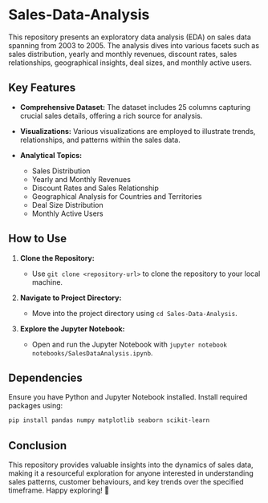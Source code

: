 # Sales-Data-Analysis
This repository presents an exploratory data analysis (EDA) on sales data spanning from 2003 to 2005. The analysis dives into various facets such as sales distribution, yearly and monthly revenues, discount rates, sales relationships, geographical insights, deal sizes, and monthly active users.

## Key Features
- **Comprehensive Dataset:** The dataset includes 25 columns capturing crucial sales details, offering a rich source for analysis.
  
- **Visualizations:** Various visualizations are employed to illustrate trends, relationships, and patterns within the sales data.

- **Analytical Topics:**
  - Sales Distribution
  - Yearly and Monthly Revenues
  - Discount Rates and Sales Relationship
  - Geographical Analysis for Countries and Territories
  - Deal Size Distribution
  - Monthly Active Users

## How to Use

1. **Clone the Repository:**
   - Use `git clone <repository-url>` to clone the repository to your local machine.

2. **Navigate to Project Directory:**
   - Move into the project directory using `cd Sales-Data-Analysis`.

3. **Explore the Jupyter Notebook:**
   - Open and run the Jupyter Notebook with `jupyter notebook notebooks/SalesDataAnalysis.ipynb`.

## Dependencies

Ensure you have Python and Jupyter Notebook installed. Install required packages using:

```bash
pip install pandas numpy matplotlib seaborn scikit-learn
```
## Conclusion
This repository provides valuable insights into the dynamics of sales data, making it a resourceful exploration for anyone interested in understanding sales patterns, customer behaviours, and key trends over the specified timeframe. Happy exploring! 🚀
